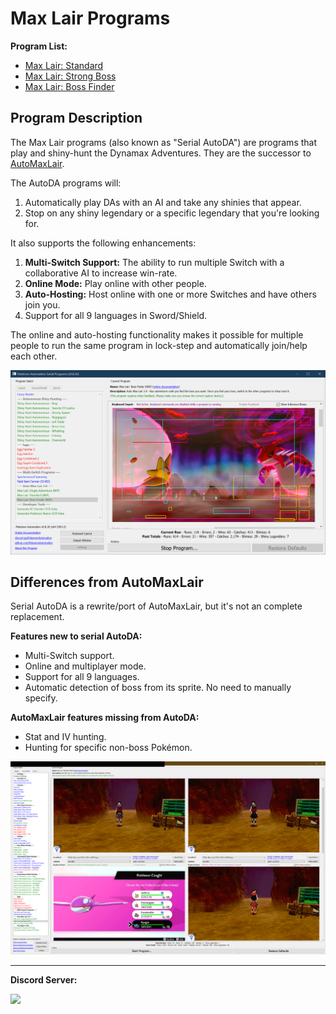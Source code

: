# Max Lair Programs

**Program List:**

- [Max Lair: Standard](MaxLair-Standard.md)
- [Max Lair: Strong Boss](MaxLair-StrongBoss.md)
- [Max Lair: Boss Finder](MaxLair-BossFinder.md)


## Program Description

The Max Lair programs (also known as "Serial AutoDA") are programs that play and shiny-hunt the Dynamax Adventures. They are the successor to [AutoMaxLair](https://github.com/PokemonAutomation/AutoMaxLair).

The AutoDA programs will:

1. Automatically play DAs with an AI and take any shinies that appear.
2. Stop on any shiny legendary or a specific legendary that you're looking for.

It also supports the following enhancements:

1. **Multi-Switch Support:** The ability to run multiple Switch with a collaborative AI to increase win-rate.
2. **Online Mode:** Play online with other people.
3. **Auto-Hosting:** Host online with one or more Switches and have others join you.
4. Support for all 9 languages in Sword/Shield.

The online and auto-hosting functionality makes it possible for multiple people to run the same program in lock-step and automatically join/help each other.

<img src="images/MaxLair-0.png">

## Differences from AutoMaxLair

Serial AutoDA is a rewrite/port of AutoMaxLair, but it's not an complete replacement.

**Features new to serial AutoDA:**

- Multi-Switch support.
- Online and multiplayer mode.
- Support for all 9 languages.
- Automatic detection of boss from its sprite. No need to manually specify.

**AutoMaxLair features missing from AutoDA:**

- Stat and IV hunting.
- Hunting for specific non-boss Pokémon.

<img src="images/MaxLair-1.png">


<hr>

**Discord Server:** 

[<img src="https://canary.discordapp.com/api/guilds/695809740428673034/widget.png?style=banner2">](https://discord.gg/cQ4gWxN)



